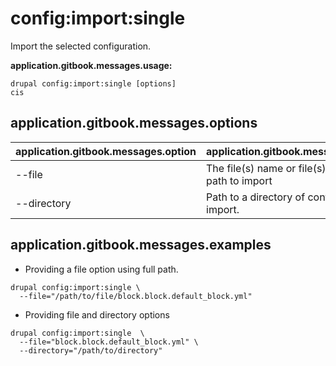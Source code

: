 # config:import:single
Import the selected configuration.

**application.gitbook.messages.usage:**
```
drupal config:import:single [options]
cis
```

## application.gitbook.messages.options
application.gitbook.messages.option | application.gitbook.messages.details
-------|-------------
--file | The file(s) name or file(s) absolute path to import
--directory | Path to a directory of configuration to import.

## application.gitbook.messages.examples
* Providing a file option using full path.
```
drupal config:import:single \
  --file="/path/to/file/block.block.default_block.yml"
```
* Providing file and directory options
```
drupal config:import:single  \
  --file="block.block.default_block.yml" \
  --directory="/path/to/directory"
```
